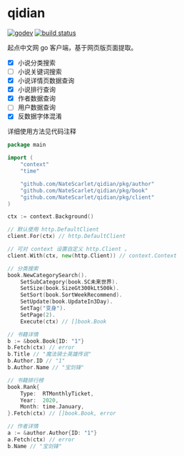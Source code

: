 # qidian

[![godev](https://img.shields.io/static/v1?label=godev&message=reference&color=00add8)](https://pkg.go.dev/github.com/NateScarlet/qidian/pkg)
[![build status](https://github.com/NateScarlet/qidian/workflows/Go/badge.svg)](https://github.com/NateScarlet/qidian/actions)

起点中文网 go 客户端，基于网页版页面提取。

- [x] 小说分类搜索
- [ ] 小说关键词搜索
- [x] 小说详情页数据查询
- [x] 小说排行查询
- [x] 作者数据查询
- [ ] 用户数据查询
- [x] 反数据字体混淆

详细使用方法见代码注释

```go
package main

import (
    "context"
    "time"

    "github.com/NateScarlet/qidian/pkg/author"
    "github.com/NateScarlet/qidian/pkg/book"
    "github.com/NateScarlet/qidian/pkg/client"
)

ctx := context.Background()

// 默认使用 http.DefaultClient
client.For(ctx) // http.DefaultClient

// 可对 context 设置自定义 http.Client 。
client.With(ctx, new(http.Client)) // context.Context

// 分类搜索
book.NewCategorySearch().
    SetSubCategory(book.SC未来世界).
    SetSize(book.SizeGt300kLt500k).
    SetSort(book.SortWeekRecommend).
    SetUpdate(book.UpdateIn3Day).
    SetTag("变身").
    SetPage(2).
    Execute(ctx) // []book.Book

// 书籍详情
b := &book.Book{ID: "1"}
b.Fetch(ctx) // error
b.Title // "魔法骑士英雄传说"
b.Author.ID // "1"
b.Author.Name // "宝剑锋"

// 书籍排行榜
book.Rank{
    Type:  RTMonthlyTicket,
    Year:  2020,
    Month: time.January,
}.Fetch(ctx) // []book.Book, error

// 作者详情
a := &author.Author{ID: "1"}
a.Fetch(ctx) // error
b.Name // "宝剑锋"
```
